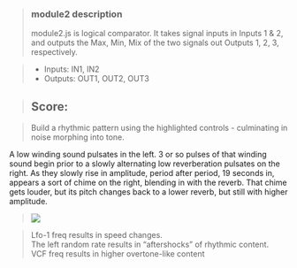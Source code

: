 >### module2 description
>module2.js is logical comparator. It takes signal inputs in Inputs 1 & 2, and outputs the Max, Min, Mix of the two signals out Outputs 1, 2, 3, respectively.

>- Inputs: IN1, IN2
>- Outputs: OUT1, OUT2, OUT3

>## Score:

>Build a rhythmic pattern using the highlighted controls - culminating in noise morphing into tone.

A low winding sound pulsates in the left. 3 or so pulses of that winding sound begin prior to a slowly alternating low reverberation pulsates on the right.  As they slowly rise in amplitude, period after period, 19 seconds in, appears a sort of chime on the right, blending in with the reverb.  That chime gets louder, but its pitch changes back to a lower reverb, but still with higher amplitude.

><img src="https://i.imgur.com/PRBBGu9.png">

>Lfo-1 freq results in speed changes.<br/>
>The left random rate results in “aftershocks” of rhythmic content.<br/>
>VCF freq results in higher overtone-like content
